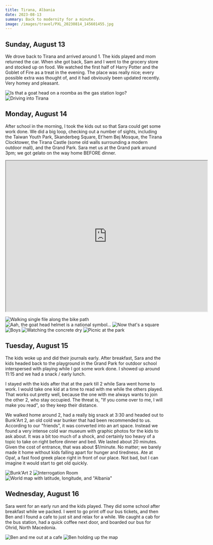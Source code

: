 ```yaml
---
title: Tirana, Albania
date: 2023-08-13
summary: Back to modernity for a minute.
image: /images/travel/PXL_20230814_145601455.jpg
---
```


## Sunday, August 13

We drove back to Tirana and arrived around 1.  The kids played and mom returned the car.  When she got back, Sam and I went to the grocery store and stocked up on food.  We watched the first half of Harry Potter and the Goblet of Fire as a treat in the evening.  The place was really nice; every possible extra was thought of, and it had obviously been updated recently.  Very homey and pleasant.

![Is that a goat head on a roomba as the gas station logo?](/images/travel/PXL_20230813_110932446.MP.jpg)
![Driving into Tirana](/images/travel/PXL_20230813_111154033.jpg)

## Monday, August 14

After school in the morning, I took the kids out so that Sara could get some work done.  We did a big loop, checking out a number of sights, including the Taiwan Youth Park, Skanderbeg Square, Et'hem Bej Mosque, the Tirana Clocktower, the Tirana Castle (some old walls surrounding a modern outdoor mall), and the Grand Park.  Sara met us at the Grand park around 3pm; we got gelato on the way home BEFORE dinner.

<iframe src="https://www.google.com/maps/d/u/0/embed?mid=1lHwJ8j_QWggoMVZHWYhUb660o5m3aR4&ehbc=2E312F" width="640" height="480"></iframe>

![Walking single file along the bike path](/images/travel/PXL_20230814_111816481.jpg)
![Aah, the goat head helmet is a national symbol...](/images/travel/PXL_20230814_124928322.jpg)
![Now that's a square](/images/travel/PXL_20230814_125008187.jpg)
![Boys](/images/travel/PXL_20230814_125558055.jpg)
![Watching the concrete dry](/images/travel/PXL_20230814_134913846.jpg)
![Picnic at the park](/images/travel/PXL_20230814_145601455.jpg)

## Tuesday, August 15

The kids woke up and did their journals early.  After breakfast, Sara and the kids headed back to the playground in the Grand Park for outdoor school interspersed with playing while I got some work done.  I showed up around 11:15 and we had a snack / early lunch.

I stayed with the kids after that at the park till 2 while Sara went home to work.  I would take one kid at a time to read with me while the others played.  That works out pretty well, because the one with me always wants to join the other 2, who stay occupied.  The threat is, "If you come over to me, I will make you read", so they keep their distance.

We walked home around 2, had a really big snack at 3:30 and headed out to Bunk'Art 2, an old cold war bunker that had been recommended to us.  According to our "friends", it was converted into an art space.  Instead we found a very intense cold war museum with graphic photos for the kids to ask about.  It was a bit too much of a shock, and certainly too heavy of a topic to take on right before dinner and bed.  We lasted about 20 minutes.  Given the cost of entrance, that was about $1/minute.  No matter; we barely made it home without kids falling apart for hunger and tiredness.  Ate at Opa!, a fast food greek place right in front of our place.  Not bad, but I can imagine it would start to get old quickly.

![Bunk'Art 2](/images/travel/PXL_20230815_152031307.jpg)
![Interrogation Room](/images/travel/PXL_20230815_154202268.jpg)
![World map with latitude, longitude, and "Albania"](/images/travel/PXL_20230815_164054650.jpg)

## Wednesday, August 16

Sara went for an early run and the kids played.  They did some school after breakfast while we packed.  I went to go print off our bus tickets, and then Ben and I found a cafe to just sit and relax for a while.  We caught a cab for the bus station, had a quick coffee next door, and boarded our bus for Ohrid, North Macedonia.

![Ben and me out at a cafe](/images/travel/PXL_20230816_075851737.MP.jpg)
![Ben holding up the map](/images/travel/PXL_20230816_092829016.jpg)

